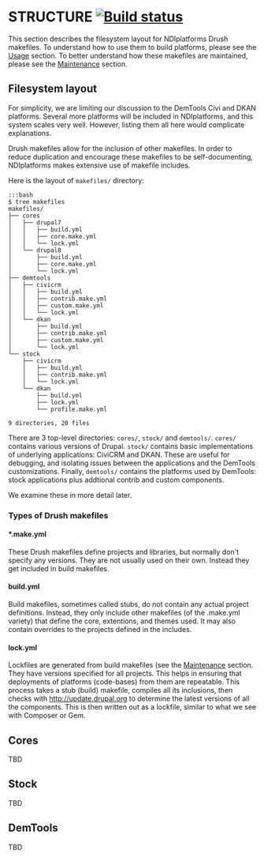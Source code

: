 STRUCTURE [![Build status](https://travis-ci.org/nditech/NDIplatforms.svg)](https://travis-ci.org/nditech/NDIplatforms)
=========

This section describes the filesystem layout for NDIplatforms Drush makefiles.
To understand how to use them to build platforms, please see the
[Usage](usage.md) section. To better understand how these makefiles are
maintained, please see the [Maintenance](maintenance.md) section.


Filesystem layout
-----------------

For simplicity, we are limiting our discussion to the DemTools Civi and DKAN
platforms. Several more platforms will be included in NDIplatforms, and this
system scales very well. However, listing them all here would complicate
explanations.

Drush makefiles allow for the inclusion of other makefiles. In order to reduce
duplication and encourage these makefiles to be self-documenting, NDIplatforms
makes extensive use of makefile includes.

Here is the layout of `makefiles/` directory:

    :::bash
    $ tree makefiles
    makefiles/
    ├── cores
    │   ├── drupal7
    │   │   ├── build.yml
    │   │   ├── core.make.yml
    │   │   └── lock.yml
    │   └── drupal8
    │       ├── build.yml
    │       ├── core.make.yml
    │       └── lock.yml
    ├── demtools
    │   ├── civicrm
    │   │   ├── build.yml
    │   │   ├── contrib.make.yml
    │   │   ├── custom.make.yml
    │   │   └── lock.yml
    │   └── dkan
    │       ├── build.yml
    │       ├── contrib.make.yml
    │       ├── custom.make.yml
    │       └── lock.yml
    └── stock
        ├── civicrm
        │   ├── build.yml
        │   ├── contrib.make.yml
        │   └── lock.yml
        └── dkan
            ├── build.yml
            ├── lock.yml
            └── profile.make.yml
    
    9 directories, 20 files


There are 3 top-level directories: `cores/`, `stock/` and `demtools/`. `cores/`
contains various versions of Drupal. `stock/` contains basic implementations of
underlying applications: CiviCRM and DKAN. These are useful for debugging, and
isolating issues between the applications and the DemTools customizations.
Finally, `demtools/` contains the platforms used by DemTools: stock
applications plus addtional contrib and custom components.

We examine these in more detail later.

### Types of Drush makefiles

#### \*.make.yml

These Drush makefiles define projects and libraries, but normally don't specify
any versions. They are not usually used on their own. Instead they get included
in build makefiles.

#### build.yml

Build makefiles, sometimes called stubs, do not contain any actual project
definitions. Instead, they only include other makefiles (of the .make.yml
variety) that define the core, extentions, and themes used. It may also contain
overrides to the projects defined in the includes.

#### lock.yml

Lockfiles are generated from build makefiles (see the
[Maintenance](maintenance.md) section. They have versions specified for all
projects. This helps in ensuring that deployments of platforms (code-bases)
from them are repeatable.  This process takes a stub (build) makefile, compiles
all its inclusions, then checks with http://update.drupal.org to determine the
latest versions of all the components. This is then written out as a lockfile,
similar to what we see with Composer or Gem.


Cores
-----

TBD


Stock
-----

TBD


DemTools
--------

TBD

